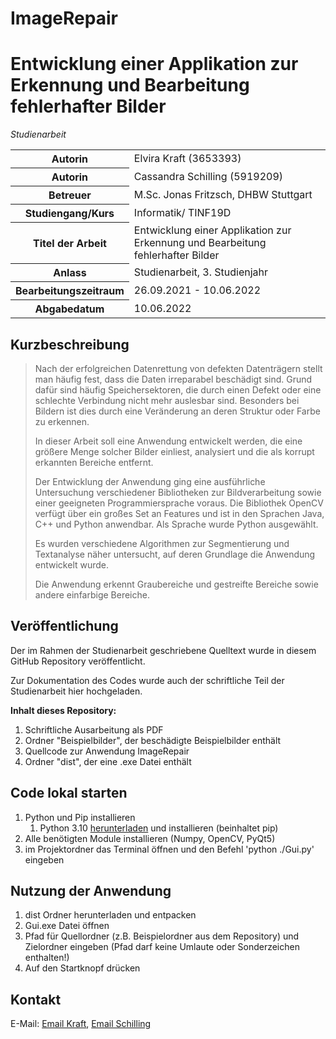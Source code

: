 # ImageRepair
# Entwicklung einer Applikation zur Erkennung und Bearbeitung fehlerhafter Bilder
_Studienarbeit_
<table>
<tr><th>Autorin</th><td>Elvira Kraft (3653393)</td></tr>
<tr><th>Autorin</th><td>Cassandra Schilling (5919209)</td></tr>
<tr><th>Betreuer</th><td>M.Sc. Jonas Fritzsch, DHBW Stuttgart</td></tr>
<tr><th>Studiengang/Kurs</th><td>Informatik/ TINF19D</td></tr>
<tr><th>Titel der Arbeit</th><td>Entwicklung einer Applikation zur Erkennung und Bearbeitung fehlerhafter Bilder</td></tr>
<tr><th>Anlass</th><td>Studienarbeit, 3. Studienjahr</td></tr>
<tr><th>Bearbeitungszeitraum</th><td>26.09.2021 - 10.06.2022</td></tr>
<tr><th>Abgabedatum</th><td>10.06.2022</td></tr>
</table>

## Kurzbeschreibung
> Nach der erfolgreichen Datenrettung von defekten Datenträgern stellt man häufig fest, dass die
Daten irreparabel beschädigt sind. Grund dafür sind häufig Speichersektoren, die durch einen Defekt
oder eine schlechte Verbindung nicht mehr auslesbar sind. Besonders bei Bildern ist dies durch eine
Veränderung an deren Struktur oder Farbe zu erkennen.
> 
> In dieser Arbeit soll eine Anwendung entwickelt werden, die eine größere Menge solcher Bilder einliest, analysiert und die als korrupt erkannten Bereiche entfernt.
> 
> Der Entwicklung der Anwendung ging eine ausführliche Untersuchung verschiedener Bibliotheken zur Bildverarbeitung sowie einer geeigneten Programmiersprache voraus. Die Bibliothek OpenCV verfügt über ein großes Set an Features und ist in den Sprachen Java, C++ und Python anwendbar. Als Sprache wurde Python ausgewählt.
> 
> Es wurden verschiedene Algorithmen zur Segmentierung und Textanalyse näher untersucht, auf deren Grundlage die Anwendung entwickelt wurde.
> 
> Die Anwendung erkennt Graubereiche und gestreifte Bereiche sowie andere einfarbige Bereiche. 

## Veröffentlichung
Der im Rahmen der Studienarbeit geschriebene Quelltext wurde in diesem GitHub Repository veröffentlicht.

Zur Dokumentation des Codes wurde auch der schriftliche Teil der Studienarbeit hier hochgeladen.

**Inhalt dieses Repository:**
1) Schriftliche Ausarbeitung als PDF
2) Ordner "Beispielbilder", der beschädigte Beispielbilder enthält
3) Quellcode zur Anwendung ImageRepair
4) Ordner "dist", der eine .exe Datei enthält


## Code lokal starten

1) Python und Pip installieren
    1) Python 3.10 [herunterladen](https://www.python.org/downloads/) und installieren (beinhaltet pip)
2) Alle benötigten Module installieren (Numpy, OpenCV, PyQt5)
3) im Projektordner das Terminal öffnen und den Befehl 'python ./Gui.py' eingeben


## Nutzung der Anwendung

1) dist Ordner herunterladen und entpacken
2) Gui.exe Datei öffnen
3) Pfad für Quellordner (z.B. Beispielordner aus dem Repository) und Zielordner eingeben (Pfad darf keine Umlaute oder Sonderzeichen enthalten!)
4) Auf den Startknopf drücken

## Kontakt
E-Mail: [Email Kraft](elvirakraft@yahoo.de), [Email Schilling](cassandras00@aol.com)
